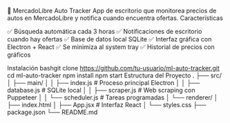 🚗 MercadoLibre Auto Tracker
App de escritorio que monitorea precios de autos en MercadoLibre y notifica cuando encuentra ofertas.
Características

✅ Búsqueda automática cada 3 horas
✅ Notificaciones de escritorio cuando hay ofertas
✅ Base de datos local SQLite
✅ Interfaz gráfica con Electron + React
✅ Se minimiza al system tray
✅ Historial de precios con gráficos

Instalación
bashgit clone https://github.com/tu-usuario/ml-auto-tracker.git
cd ml-auto-tracker
npm install
npm start
Estructura del Proyecto
.
├── src/
│   ├── main/
│   │   ├── index.js        # Proceso principal Electron
│   │   ├── database.js     # SQLite local
│   │   ├── scraper.js      # Web scraping con Puppeteer
│   │   └── scheduler.js    # Tareas programadas
│   └── renderer/
│       ├── index.html
│       ├── App.jsx         # Interfaz React
│       └── styles.css
├── package.json
└── README.md

